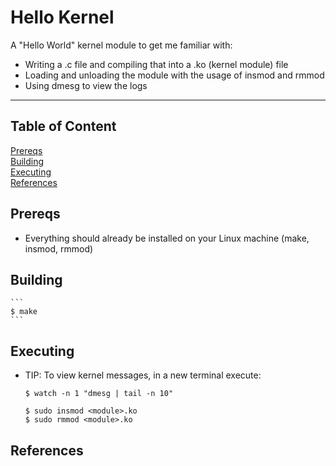 # Hello Kernel

A "Hello World" kernel module to get me familiar with:
- Writing a .c file and compiling that into a .ko (kernel module) file
- Loading and unloading the module with the usage of insmod and rmmod
- Using dmesg to view the logs

---

## Table of Content
[Prereqs](#prereqs)<br>
[Building](#building)<br>
[Executing](#executing)<br>
[References](#references)<br>

## Prereqs
- Everything should already be installed on your Linux machine (make, insmod, rmmod)

## Building
    ```
    $ make
    ```

## Executing
- TIP: To view kernel messages, in a new terminal execute:
    ```
    $ watch -n 1 "dmesg | tail -n 10"
    ```

    ```
    $ sudo insmod <module>.ko
    $ sudo rmmod <module>.ko
    ```

## References
